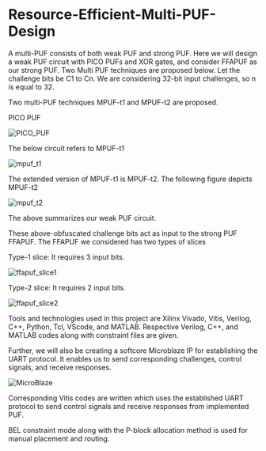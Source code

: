# Resource-Efficient-Multi-PUF-Design
A multi-PUF consists of both weak PUF and strong PUF. Here we will design a weak PUF circuit with PICO PUFs and XOR gates, and consider FFAPUF as our strong PUF. Two Multi PUF techniques are proposed below. Let the challenge bits be C1 to Cn. We are considering 32-bit input challenges, so n is equal to 32.

Two multi-PUF techniques MPUF-t1 and MPUF-t2 are proposed.

PICO PUF

![PICO_PUF](https://github.com/bsp9991/Resource-efficient-multi-PUF-Design/assets/130135576/45ce2d32-bbdd-4895-a4fe-3dd84f91d3db)

The below circuit refers to MPUF-t1

![mpuf_t1](https://github.com/bsp9991/Resource-efficient-multi-PUF-Design/assets/130135576/96bdc4cc-30cf-4e57-98ce-80ffa56cdf1c)

The extended version of MPUF-t1 is MPUF-t2. The following figure depicts MPUF-t2

![mpuf_t2](https://github.com/bsp9991/Resource-efficient-multi-PUF-Design/assets/130135576/668b69fb-95e9-479c-bb5f-c3cdec1aced5)

The above summarizes our weak PUF circuit.

These above-obfuscated challenge bits act as input to the strong PUF FFAPUF. The FFAPUF we considered has two types of slices

Type-1 slice: It requires 3 input bits.

![ffapuf_slice1](https://github.com/bsp9991/Resource-efficient-multi-PUF-Design/assets/130135576/ca0a7685-a504-438a-84e4-5dec94740573)

Type-2 slice: It requires 2 input bits.

![ffapuf_slice2](https://github.com/bsp9991/Resource-efficient-multi-PUF-Design/assets/130135576/ce534209-cbeb-43a6-96cc-d504cf45c41b)

Tools and technologies used in this project are Xilinx Vivado, Vitis, Verilog, C++, Python, Tcl, VScode, and MATLAB.
Respective Verilog, C++, and MATLAB codes along with constraint files are given.

Further, we will also be creating a softcore Microblaze IP for establishing the UART protocol. It enables us to send corresponding challenges, control signals, and receive responses.

![MicroBlaze](https://github.com/bsp9991/Resource-efficient-multi-PUF-Design/assets/130135576/8f06effe-d5e5-4619-8465-838810245d05)

Corresponding Vitis codes are written which uses the established UART protocol to send control signals and receive responses from implemented PUF.

BEL constraint mode along with the P-block allocation method is used for manual placement and routing.
